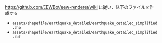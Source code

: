 https://github.com/EEWBot/eew-renderer/wiki に従い、以下のファイルを作成する
 - `assets/shapefile/earthquake_detailed/earthquake_detailed_simplified.shp`
 - `assets/shapefile/earthquake_detailed/earthquake_detailed_simplified.dbf`
